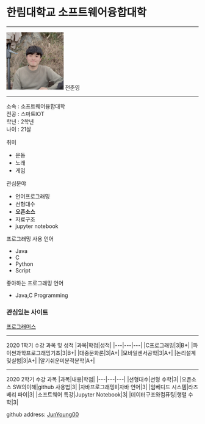  # 한림대학교 소프트웨어융합대학
---
<img src=JJY.jpg height=150 widht=150>
전준영  

---
소속 : 소프트웨어융합대학  
전공 : 스마트IOT  
학년 : 2학년  
나이 : 21살

취미   
* 운동   
* 노래   
* 게임   

관심분야
* 언어프로그래밍
* 선형대수
* **오픈소스**
* 자료구조
* jupyter notebook

프로그래밍 사용 언어
* Java
* C
* Python
* Script

좋아하는 프로그래밍 언어
* Java,C Programming

### 관심있는 사이트 
[프로그래머스][programmers]

-------
 2020 1학기 수강 과목 및 성적
 |과목|학점|성적|
 |---|---|---|
 |C프로그래밍|3|B+|
 |파이썬과학프로그래밍기초|3|B+|
 |대중문화론|3|A+|
 |모바일센서공학|3|A+|
 |논리설계및실험|3|A+| 
 |알기쉬운미분적분학|A+|
 
--------
 2020 2학기 수강 과목
 |과목|내용|학점|
 |---|---|---|
 |선형대수|선형 수학|3|
 |오픈소스 SW의이해|github 사용법|3|
 |자바프로그래밍II|자바 언어|3|
 |임베디드 시스템|라즈베리 파이|3|
 |소프트웨어 특강|Jupyter Notebook|3|
 |데이터구조와컴퓨팅|행렬 수학|3|
 
github address: [JunYoung00][github] 

[github]:http://github.com/Junyoung00
[programmers]:https://programmers.co.kr/
